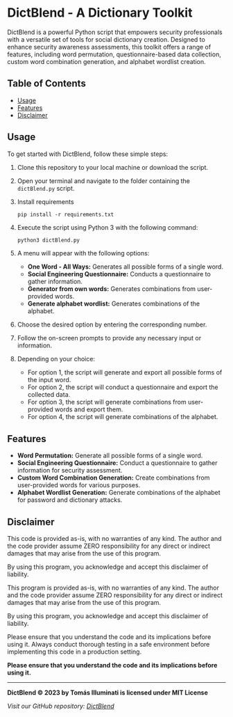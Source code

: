 # DictBlend - A Dictionary Toolkit

DictBlend is a powerful Python script that empowers security professionals with a versatile set of tools for social dictionary creation. Designed to enhance security awareness assessments, this toolkit offers a range of features, including word permutation, questionnaire-based data collection, custom word combination generation, and alphabet wordlist creation.

## Table of Contents

- [Usage](#usage)
- [Features](#features)
- [Disclaimer](#disclaimer)

## Usage

To get started with DictBlend, follow these simple steps:

1. Clone this repository to your local machine or download the script.

2. Open your terminal and navigate to the folder containing the `dictBlend.py` script.

3. Install requirements
   ```batch
   pip install -r requirements.txt
   ```

4. Execute the script using Python 3 with the following command:

   ```bash
   python3 dictBlend.py
   ```

5. A menu will appear with the following options:

   - **One Word - All Ways:** Generates all possible forms of a single word.
   - **Social Engineering Questionnaire:** Conducts a questionnaire to gather information.
   - **Generator from own words:** Generates combinations from user-provided words.
   - **Generate alphabet wordlist:** Generates combinations of the alphabet.

6. Choose the desired option by entering the corresponding number.

7. Follow the on-screen prompts to provide any necessary input or information.

8. Depending on your choice:
   - For option 1, the script will generate and export all possible forms of the input word.
   - For option 2, the script will conduct a questionnaire and export the collected data.
   - For option 3, the script will generate combinations from user-provided words and export them.
   - For option 4, the script will generate combinations of the alphabet.

## Features

- **Word Permutation:** Generate all possible forms of a single word.
- **Social Engineering Questionnaire:** Conduct a questionnaire to gather information for security assessment.
- **Custom Word Combination Generation:** Create combinations from user-provided words for various purposes.
- **Alphabet Wordlist Generation:** Generate combinations of the alphabet for password and dictionary attacks.

## Disclaimer


This code is provided as-is, with no warranties of any kind. The author and the code provider assume 
ZERO responsibility for any direct or indirect damages that may arise from the use of this program.

By using this program, you acknowledge and accept this disclaimer of liability.

This program is provided as-is, with no warranties of any kind. The author and the code provider assume 
ZERO responsibility for any direct or indirect damages that may arise from the use of this program.

By using this program, you acknowledge and accept this disclaimer of liability.

Please ensure that you understand the code and its implications before using it. Always conduct 
thorough testing in a safe environment before implementing this code in a production setting.


**Please ensure that you understand the code and its implications before using it.**

---

**DictBlend © 2023 by Tomás Illuminati is licensed under MIT License**


*Visit our GitHub repository: [DictBlend](https://github.com/tomasilluminati/dictblend)*

